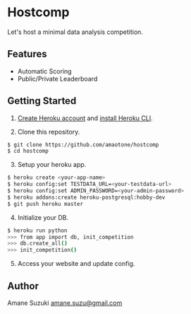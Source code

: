 # Hostcomp

Let's host a minimal data analysis competition.

## Features

- Automatic Scoring
- Public/Private Leaderboard

## Getting Started

1. [Create Heroku account](https://signup.heroku.com/) and [install Heroku CLI](https://devcenter.heroku.com/articles/heroku-cli).

2. Clone this repository.

```bash
$ git clone https://github.com/amaotone/hostcomp
$ cd hostcomp
```

3. Setup your heroku app.

```bash
$ heroku create <your-app-name>
$ heroku config:set TESTDATA_URL=<your-testdata-url>
$ heroku config:set ADMIN_PASSWORD=<your-admin-password>
$ heroku addons:create heroku-postgresql:hobby-dev
$ git push heroku master
```

4. Initialize your DB.

```bash
$ heroku run python
>>> from app import db, init_competition
>>> db.create_all()
>>> init_competition()
```

5. Access your website and update config.

## Author

Amane Suzuki <amane.suzu@gmail.com>
